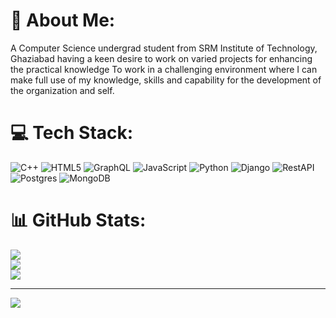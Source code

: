 # 💫 About Me:
A Computer Science undergrad student from SRM Institute of Technology, Ghaziabad having a keen desire to work on varied projects for enhancing the practical knowledge To work in a challenging environment where I can make full use of my knowledge, skills and capability for the development of the organization and self.


# 💻 Tech Stack:
![C++](https://img.shields.io/badge/c++-%2300599C.svg?style=for-the-badge&logo=c%2B%2B&logoColor=white) ![HTML5](https://img.shields.io/badge/html5-%23E34F26.svg?style=for-the-badge&logo=html5&logoColor=white) ![GraphQL](https://img.shields.io/badge/-GraphQL-E10098?style=for-the-badge&logo=graphql&logoColor=white) ![JavaScript](https://img.shields.io/badge/javascript-%23323330.svg?style=for-the-badge&logo=javascript&logoColor=%23F7DF1E) ![Python](https://img.shields.io/badge/python-3670A0?style=for-the-badge&logo=python&logoColor=ffdd54) ![Django](https://img.shields.io/badge/django-%23092E20.svg?style=for-the-badge&logo=django&logoColor=white) ![RestAPI](https://img.shields.io/badge/RestAPI-005571?style=for-the-badge&logo=Fastapi) ![Postgres](https://img.shields.io/badge/postgres-%23316192.svg?style=for-the-badge&logo=postgresql&logoColor=white) ![MongoDB](https://img.shields.io/badge/MongoDB-%234ea94b.svg?style=for-the-badge&logo=mongodb&logoColor=white)
# 📊 GitHub Stats:
![](https://github-readme-stats.vercel.app/api?username=harsh1330&theme=dark&hide_border=false&include_all_commits=false&count_private=false)<br/>
![](https://github-readme-streak-stats.herokuapp.com/?user=harsh1330&theme=dark&hide_border=false)<br/>
![](https://github-readme-stats.vercel.app/api/top-langs/?username=harsh1330&theme=dark&hide_border=false&include_all_commits=false&count_private=false&layout=compact)

---
[![](https://visitcount.itsvg.in/api?id=harsh1330&icon=0&color=0)](https://visitcount.itsvg.in)

<!-- Proudly created with GPRM ( https://gprm.itsvg.in ) -->
